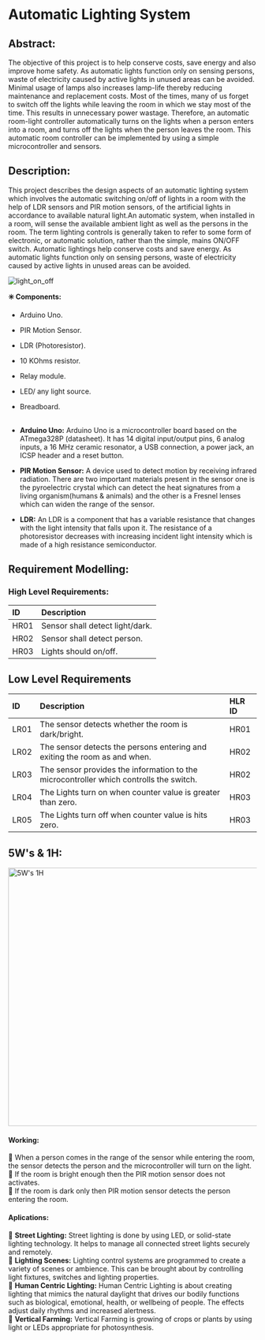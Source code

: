 # **Automatic Lighting System**

## Abstract:

The objective of this project is to help conserve costs, save energy and also improve home safety. As automatic lights function only on sensing persons, waste of electricity caused by active lights in unused areas can be avoided. Minimal usage of lamps also increases lamp-life thereby reducing maintenance and replacement costs. Most of the times, many of us forget to switch off the lights while leaving the room in which we stay most of the time. This results in unnecessary power wastage. Therefore, an automatic room-light controller automatically turns on the lights when a person enters into a room, and turns off the lights when the person leaves the room. This automatic room controller can be implemented by using a simple microcontroller and sensors.

## Description:

This project describes the design aspects of an automatic lighting system which involves the automatic switching on/off of lights in a room with the help of LDR sensors and PIR motion sensors, of the artificial lights in accordance to available natural light.An automatic system, when installed in a room, will sense the available ambient light as well as the persons in the room. The term lighting controls is generally taken to refer to some form of electronic, or automatic solution, rather than the simple, mains ON/OFF switch. Automatic lightings help conserve costs and save energy. As automatic lights function only on sensing persons, waste of electricity caused by active lights in unused areas can be avoided.</br>

![light_on_off](https://user-images.githubusercontent.com/98833151/154866445-e8370c38-fb8c-4778-a0e2-8909de315dfa.jpg)

**✳️ Components:**

* Arduino Uno.</br>
* PIR Motion Sensor.</br>
* LDR (Photoresistor).</br>
* 10 KOhms resistor.</br>
* Relay module.</br>
* LED/ any light source.</br>
* Breadboard.</br></br>

* __Arduino Uno:__ Arduino Uno is a microcontroller board based on the ATmega328P (datasheet). It has 14 digital input/output pins, 6 analog inputs, a 16 MHz ceramic resonator, a USB connection, a power jack, an ICSP header and a reset button.</br>
* __PIR Motion Sensor:__ A device used to detect motion by receiving infrared radiation. There are two important materials present in the sensor one is the pyroelectric crystal which can detect the heat signatures from a living organism(humans & animals) and the other is a Fresnel lenses which can widen the range of the sensor.</br>
* __LDR:__ An LDR is a component that has a variable resistance that changes with the light intensity that falls upon it. The resistance of a photoresistor decreases with increasing incident light intensity which is made of a high resistance semiconductor.</br>

## Requirement Modelling:

### High Level Requirements:

|ID|Description|
|:---|:---|
|HR01|Sensor shall detect light/dark.|
|HR02|Sensor shall detect person.|
|HR03|Lights should on/off.|

## Low Level Requirements

|ID|Description|HLR ID|
|:---|:---|:---|
|LR01|The sensor detects whether the room is dark/bright.|HR01|
|LR02|The sensor detects the persons entering and exiting the room as and when.|HR02|
|LR03|The sensor provides the information to the microcontroller which controlls the switch.|HR02|
|LR04|The Lights turn on when counter value is greater than zero.|HR03|
|LR05|The Lights turn off when counter value is hits zero.|HR03|


## 5W's & 1H:

<img width="524" alt="5W's 1H" src="https://user-images.githubusercontent.com/98833151/155694801-b29fdab9-9a97-403e-93b7-b4b9a8dfbfac.png">


#### Working: 

🔸 When a person comes in the range of the sensor while entering the room, the sensor detects the person and the microcontroller will turn on the light.</br>
🔸 If the room is bright enough then the PIR motion sensor does not activates.</br>
🔸 If the room is dark only then PIR motion sensor detects the person entering the room.</br>

#### Aplications:

🔹 __Street Lighting:__ Street lighting is done by using LED, or solid-state lighting technology. It helps to manage all connected street lights securely and remotely.</br>
🔹 __Lighting Scenes:__ Lighting control systems are programmed to create a variety of scenes or ambience. This can be brought about by controlling light fixtures, switches and lighting properties.</br>
🔹 __Human Centric Lighting:__ Human Centric Lighting is about creating lighting that mimics the natural daylight that drives our bodily functions such as biological, emotional, health, or wellbeing of people. The effects adjust daily rhythms and increased alertness.</br>
🔹 __Vertical Farming:__ Vertical Farming is growing of crops or plants by using light or LEDs appropriate for photosynthesis.</br>




